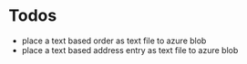 # Todos
- place a text based order as text file to azure blob
- place a text based address entry as text file to azure blob
